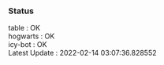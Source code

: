 ### Status


table : OK  
hogwarts : OK  
icy-bot : OK  
Latest Update : 2022-02-14 03:07:36.828552
